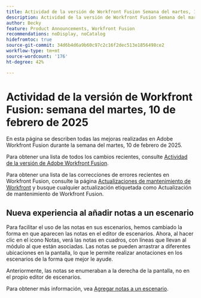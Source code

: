 ```yaml
---
title: Actividad de la versión de Workfront Fusion Semana del martes, 10 de febrero de 2025
description: Actividad de la versión de Workfront Fusion Semana del martes, 10 de febrero de 2025
author: Becky
feature: Product Announcements, Workfront Fusion
recommendations: noDisplay, noCatalog
hidefromtoc: true
source-git-commit: 34d6b4d6a9b60c97c2c16f2dec513e1856498ce2
workflow-type: tm+mt
source-wordcount: '176'
ht-degree: 42%

---
```


# Actividad de la versión de Workfront Fusion: semana del martes, 10 de febrero de 2025

En esta página se describen todas las mejoras realizadas en Adobe Workfront Fusion durante la semana del martes, 10 de febrero de 2025.

Para obtener una lista de todos los cambios recientes, consulte [Actividad de la versión de Adobe Workfront Fusion](/help/workfront-fusion/fusion-product-releases/fusion-release-activity.md).

Para obtener una lista de las correcciones de errores recientes en Workfront Fusion, consulte la página [Actualizaciones de mantenimiento de Workfront](https://experienceleague.adobe.com/es/docs/workfront-known-issues/releases/current-updates) y busque cualquier actualización etiquetada como Actualización de mantenimiento de Workfront Fusion.

## Nueva experiencia al añadir notas a un escenario

Para facilitar el uso de las notas en sus escenarios, hemos cambiado la forma en que aparecen las notas en el editor de escenarios. Ahora, al hacer clic en el icono Notas, verá las notas en cuadros, con líneas que llevan al módulo al que están asociadas. Las notas se pueden arrastrar a diferentes ubicaciones en la pantalla, lo que le permite realizar anotaciones en los escenarios de la forma que mejor le ayude.

Anteriormente, las notas se enumeraban a la derecha de la pantalla, no en el propio editor de escenarios.

Para obtener más información, vea [Agregar notas a un escenario](/help/workfront-fusion/create-scenarios/config-scenarios-settings/add-notes-to-scenario.md).


